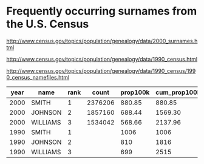 # Frequently occurring surnames from the U.S. Census


http://www.census.gov/topics/population/genealogy/data/2000_surnames.html

http://www.census.gov/topics/population/genealogy/data/1990_census.html

http://www.census.gov/topics/population/genealogy/data/1990_census/1990_census_namefiles.html



| year |   name   | rank |  count  | prop100k | cum_prop100k | pctwhite | pctblack | pctapi | pctaian | pct2prace | pcthispanic |
|------|----------|------|---------|----------|--------------|----------|----------|--------|---------|-----------|-------------|
| 2000 | SMITH    |    1 | 2376206 |   880.85 |       880.85 |    73.35 |    22.22 |   0.40 |    0.85 |      1.63 |        1.56 |
| 2000 | JOHNSON  |    2 | 1857160 |   688.44 |      1569.30 |    61.55 |    33.80 |   0.42 |    0.91 |      1.82 |        1.50 |
| 2000 | WILLIAMS |    3 | 1534042 |   568.66 |      2137.96 |    48.52 |    46.72 |   0.37 |    0.78 |      2.01 |        1.60 |
| 1990 | SMITH    |    1 |         |     1006 |         1006 |          |          |        |         |           |             |
| 1990 | JOHNSON  |    2 |         |      810 |         1816 |          |          |        |         |           |             |
| 1990 | WILLIAMS |    3 |         |      699 |         2515 |          |          |        |         |           |             |

